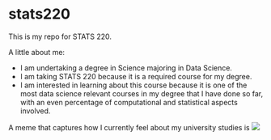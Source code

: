 # stats220

This is my repo for STATS 220. 

A little about me:

- I am undertaking a degree in Science majoring in Data Science.
- I am taking STATS 220 because it is a required course for my degree.
- I am interested in learning about this course because it is one of the most data science relevant courses in my degree that I have done so far, with an even percentage of computational and statistical aspects involved.  

A meme that captures how I currently feel about my university studies is ![](https://c.tenor.com/8druEACXtX8AAAAd/tenor.gif)
